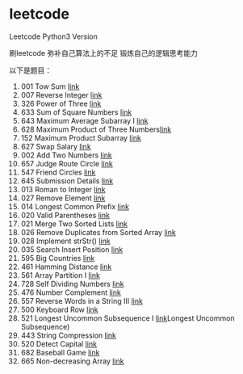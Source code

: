 # leetcode
Leetcode Python3 Version 

刷leetcode 弥补自己算法上的不足
锻炼自己的逻辑思考能力


以下是题目：


1. 001 Tow Sum [link](https://leetcode.com/problems/two-sum/description/) 
2. 007 Reverse Integer [link](https://leetcode.com/problems/reverse-integer/description/)
3. 326 Power of Three [link](https://leetcode.com/problems/power-of-three/description/)
4. 633 Sum of Square Numbers [link](https://leetcode.com/problems/sum-of-square-numbers/description/)
5. 643 Maximum Average Subarray I [link](https://leetcode.com/problems/maximum-average-subarray-i/description/)
6. 628 Maximum Product of Three Numbers[link](https://leetcode.com/problems/maximum-product-of-three-numbers/description/)
7. 152 Maximum Product Subarray [link](https://leetcode.com/problems/maximum-product-subarray/description/)
8. 627 Swap Salary [link](https://leetcode.com/problems/swap-salary/description/)
9. 002 Add Two Numbers [link](https://leetcode.com/problems/add-two-numbers/description/)
10. 657 Judge Route Circle [link](https://leetcode.com/problems/judge-route-circle/description/)
11. 547 Friend Circles [link](https://leetcode.com/problems/friend-circles/discuss/)
12. 645 Submission Details [link](https://leetcode.com/problems/set-mismatch/description/)
13. 013 Roman to Integer [link](https://leetcode.com/problems/roman-to-integer/description/g)
14. 027 Remove Element [link](https://leetcode.com/problems/remove-element/)
15. 014 Longest Common Prefix [link](https://leetcode.com/problems/longest-common-prefix/)
16. 020 Valid Parentheses [link](https://leetcode.com/problems/valid-parentheses/description/)
17. 021 Merge Two Sorted Lists [link](https://leetcode.com/problems/merge-two-sorted-lists/description/)
18. 026 Remove Duplicates from Sorted Array [link](https://leetcode.com/problems/remove-duplicates-from-sorted-array/description/)
19. 028 Implement strStr() [link](https://leetcode.com/problems/implement-strstr/description/)
20. 035 Search Insert Position [link](https://leetcode.com/problems/search-insert-position/description/Ï)
21. 595 Big Countries [link](https://leetcode.com/problems/big-countries/description/)
22. 461 Hamming Distance [link](https://leetcode.com/problems/hamming-distance/description/)
23. 561 Array Partition I [link](https://leetcode.com/problems/array-partition-i/description/)
24. 728 Self Dividing Numbers [link](https://leetcode.com/problems/self-dividing-numbers/description/)
25. 476 Number Complement [link](https://leetcode.com/problems/number-complement/description/)
26. 557 Reverse Words in a String III [link](https://leetcode.com/problems/reverse-words-in-a-string-iii/description/)
27. 500 Keyboard Row [link](https://leetcode.com/problems/keyboard-row/description/)
28. 521 Longest Uncommon Subsequence I [link](https://leetcode.com/problems/longest-uncommon-subsequence-i/description/)Longest Uncommon Subsequence)
29. 443 String Compression [link](https://leetcode.com/problems/string-compression/hints/)
30. 520 Detect Capital [link](https://leetcode.com/problems/detect-capital/description/)
31. 682 Baseball Game [link](https://leetcode.com/problems/baseball-game/description/)
32. 665 Non-decreasing Array [link](https://leetcode.com/problems/non-decreasing-array/description/)